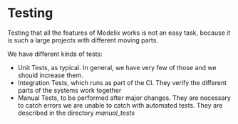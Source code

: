 
# Testing

Testing that all the features of Modelix works is not an easy task, because it is such a large projects with different moving parts.

We have different kinds of tests:

* Unit Tests, as typical. In general, we have very few of those and we should increase them.
* Integration Tests, which runs as part of the CI. They verify the different parts of the systems work together
* Manual Tests, to be performed after major changes. They are necessary to catch errors we are unable to catch with automated tests. They are described in the directory _manual_tests_
